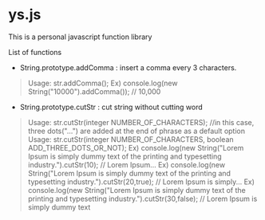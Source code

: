 # ys.js
This is a personal javascript function library

List of functions
- String.prototype.addComma : insert a comma every 3 characters.
> Usage: str.addComma();
> Ex) console.log(new String("10000").addComma());	// 10,000

- String.prototype.cutStr : cut string without cutting word
> Usage: str.cutStr(integer NUMBER_OF_CHARACTERS); //in this case, three dots("...") are added at the end of phrase as a default option
> Usage: str.cutStr(integer NUMBER_OF_CHARACTERS, boolean ADD_THREE_DOTS_OR_NOT);
> Ex) console.log(new String("Lorem Ipsum is simply dummy text of the printing and typesetting industry.").cutStr(10);	// Lorem Ipsum...
> Ex) console.log(new String("Lorem Ipsum is simply dummy text of the printing and typesetting industry.").cutStr(20,true);	// Lorem Ipsum is simply...
> Ex) console.log(new String("Lorem Ipsum is simply dummy text of the printing and typesetting industry.").cutStr(30,false);	// Lorem Ipsum is simply dummy text